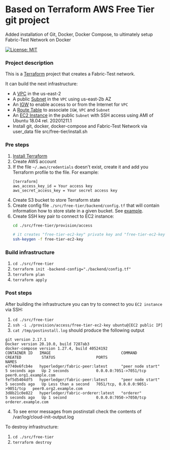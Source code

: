 # Based on Terraform AWS Free Tier git project

Added installation of Git, Docker, Docker Compose, to ultimately setup Fabric-Test Network on Docker

[![License: MIT](https://img.shields.io/badge/License-MIT-brightgreen.svg)](./LICENSE)

### Project description

This is a [Terraform](https://www.terraform.io/) project that creates a Fabric-Test network. 

It can build the next infrastructure:

* A [VPC](https://docs.aws.amazon.com/vpc/latest/userguide/what-is-amazon-vpc.html) in the us-east-2
* A public [Subnet](https://docs.aws.amazon.com/vpc/latest/userguide/working-with-vpcs.html#AddaSubnet) in the `VPC` using us-east-2b AZ
* An [IGW](https://docs.aws.amazon.com/vpc/latest/userguide/VPC_Internet_Gateway.html) to enable access to or from the Internet for `VPC`
* A [Route Table](https://docs.aws.amazon.com/vpc/latest/userguide/VPC_Route_Tables.html) to associate `IGW`, `VPC` and `Subnet`
* An [EC2 Instance](https://docs.aws.amazon.com/AWSEC2/latest/UserGuide/concepts.html) in the public `Subnet` with SSH access using AMI of Ubuntu 18.04 rel. 20201211.1
* Install git, docker, docker-compose and Fabric-Test Network via user_data file src/free-tier/install.sh

### Pre steps

1. [Install Terraform](https://learn.hashicorp.com/terraform/getting-started/install.html)
2. Create AWS account
3. If the file `~/.aws/credentials` doesn't exist, create it and add you Terraform profile to the file. For example:
   ```text
   [terraform]
   aws_access_key_id = Your access key
   aws_secret_access_key = Your secret access key 
   ```
4. Create S3 bucket to store Terraform state
5. Create config file `./src/free-tier/backend/config.tf` that will contain information how to store state in a given bucket. See [example](./src/free-tier/backend/example.config.tf).
6. Create SSH key pair to connect to EC2 instance:
   ```bash
   cd ./src/free-tier/provision/access

   # it creates "free-tier-ec2-key" private key and "free-tier-ec2-key.pub" public key
   ssh-keygen -f free-tier-ec2-key
   ``` 
   
### Build infrastructure

1. `cd ./src/free-tier`
2. `terraform init -backend-config="./backend/config.tf"`
3. `terraform plan`
4. `terraform apply`

### Post steps

After building the infrastructure you can try to connect to you `EC2 instance` via SSH:

1. `cd ./src/free-tier`
2. `ssh -i ./provision/access/free-tier-ec2-key ubuntu@[EC2 public IP]`
3. `cat /tmp/postinstall.log` should produce the following output

```text
git version 2.17.1
Docker version 20.10.0, build 7287ab3
docker-compose version 1.27.4, build 40524192
CONTAINER ID   IMAGE                               COMMAND             CREATED         STATUS                  PORTS                              NAMES
e7740e6fcb4e   hyperledger/fabric-peer:latest      "peer node start"   5 seconds ago   Up 2 seconds            0.0.0.0:7051->7051/tcp             peer0.org1.example.com
fef5d5404df5   hyperledger/fabric-peer:latest      "peer node start"   5 seconds ago   Up Less than a second   7051/tcp, 0.0.0.0:9051->9051/tcp   peer0.org2.example.com
3d8b21c0e822   hyperledger/fabric-orderer:latest   "orderer"           5 seconds ago   Up 1 second             0.0.0.0:7050->7050/tcp             orderer.example.com
```
4. To see error messages from postinstall check the contents of /var/log/cloud-init-output.log

To destroy infrastructure:

1. `cd ./src/free-tier`
2. `terraform destroy`

